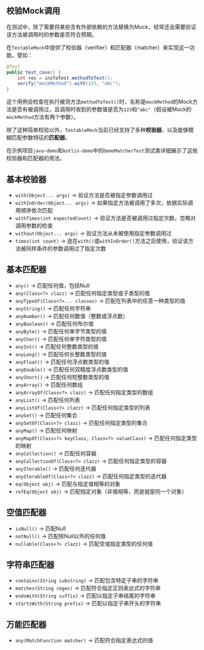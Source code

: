校验Mock调用
---

在测试中，除了需要将某些含有外部依赖的方法替换为Mock，经常还会需要验证该方法被调用时的参数是否符合预期。

在`TestableMock`中提供了校验器（verifier）和匹配器（matcher）来实现这一功能。譬如：

```java
@Test
public test_case() {
    int res = insToTest.methodToTest();
    verify("mockMethod").with(123, "abc");
}
```

这个用例会检查在执行被测方法`methodToTest()`时，名称是`mockMethod`的Mock方法是否有被调用过，且调用时收到的参数值是否为`123`和`"abc"`（假设被Mock的`mockMethod`方法有两个参数）。

除了这种简单校验以外，`TestableMock`当前已经支持了多种**校验器**，以及能够模糊匹配参数特征的**匹配器**。

在示例项目`java-demo`和`kotlin-demo`中的`DemoMatcherTest`测试类详细展示了这些校验器和匹配器的用法。

## 基本校验器

- `with(Object... args)` → 验证方法是否被指定参数调用过
- `withInOrder(Object... args)` → 如果指定方法被调用了多次，依据实际调用顺序依次匹配
- `withTimes(int expectedCount)` → 验证方法是否被调用过指定次数，忽略对调用参数的检查
- `without(Object... args)` → 验证方法从未被使用指定参数调用过
- `times(int count)` → 连在`with()`或`withInOrder()`方法之后使用，验证该方法被同样条件的参数调用过了指定次数

## 基本匹配器

- `any()` → 匹配任何值，包括Null
- `any(Class<?> clazz)` → 匹配任何指定类型或子类型的值
- `anyTypeOf(Class<?>... classes)` → 匹配在列表中的任意一种类型的值
- `anyString()` → 匹配任何字符串
- `anyNumber()` → 匹配任何数值（整数或浮点数）
- `anyBoolean()` → 匹配任何布尔值
- `anyByte()` → 匹配任何单字节类型的值
- `anyChar()` → 匹配任何单字符类型的值
- `anyInt()` → 匹配任何整数类型的值
- `anyLong()` → 匹配任何长整数类型的值
- `anyFloat()` → 匹配任何浮点数类型的值
- `anyDouble()` → 匹配任何双精度浮点数类型的值
- `anyShort()` → 匹配任何短整数类型的值
- `anyArray()` → 匹配任何数组
- `anyArrayOf(Class<?> clazz)` → 匹配任何指定类型的数组
- `anyList()` → 匹配任何列表
- `anyListOf(Class<?> clazz)` → 匹配任何指定类型的列表
- `anySet()` → 匹配任何集合
- `anySetOf(Class<?> clazz)` → 匹配任何指定类型的集合
- `anyMap()` → 匹配任何映射
- `anyMapOf(Class<?> keyClass, Class<?> valueClass)` → 匹配任何指定类型的映射
- `anyCollection()` → 匹配任何容器
- `anyCollectionOf(Class<?> clazz)` → 匹配任何指定类型的容器
- `anyIterable()` → 匹配任何迭代器
- `anyIterableOf(Class<?> clazz)` → 匹配任何指定类型的迭代器
- `eq(Object obj)` → 匹配与指定值相等的对象
- `refEq(Object obj)` → 匹配指定对象（非值相等，而是就是同一个对象）

## 空值匹配器

- `isNull()` → 匹配Null
- `notNull()` → 匹配除Null以外的任何值
- `nullable(Class<?> clazz)` → 匹配空或指定类型的任何值

## 字符串匹配器

- `contains(String substring)` → 匹配包含特定子串的字符串
- `matches(String regex)` → 匹配符合指定正则表达式的字符串
- `endsWith(String suffix)` → 匹配以指定子串结尾的字符串
- `startsWith(String prefix)` → 匹配以指定子串开头的字符串

## 万能匹配器

- `any(MatchFunction matcher)` → 匹配符合指定表达式的值
